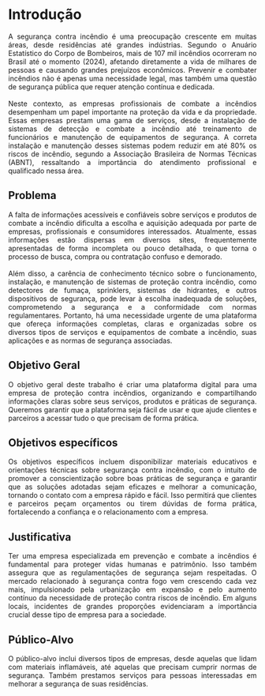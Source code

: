 # Introdução
<p align="justify"> A segurança contra incêndio é uma preocupação crescente em muitas áreas, desde residências até grandes indústrias. Segundo o Anuário Estatístico do Corpo de Bombeiros, mais de 107 mil incêndios ocorreram no Brasil  até o momento (2024), afetando diretamente a vida de milhares de pessoas e causando grandes prejuízos econômicos. Prevenir e combater incêndios não é apenas uma necessidade legal, mas também uma questão de segurança pública que requer atenção contínua e dedicada.
<br>
<br>
Neste contexto, as empresas profissionais de combate a incêndios desempenham um papel importante na proteção da vida e da propriedade. Essas empresas prestam uma gama de serviços, desde a instalação de sistemas de detecção e combate a incêndio até treinamento de funcionários e manutenção de equipamentos de segurança. A correta instalação e manutenção desses sistemas podem reduzir em até 80% os riscos de incêndio, segundo a Associação Brasileira de Normas Técnicas (ABNT), ressaltando a importância do atendimento profissional e qualificado nessa área. </p>

## Problema
<p align="justify"> A falta de informações acessíveis e confiáveis sobre serviços e produtos de combate a incêndio dificulta a escolha e aquisição adequada por parte de empresas, profissionais e consumidores interessados. Atualmente, essas informações estão dispersas em diversos sites, frequentemente apresentadas de forma incompleta ou pouco detalhada, o que torna o processo de busca, compra ou contratação confuso e demorado.
<br>
<br>
Além disso, a carência de conhecimento técnico sobre o funcionamento, instalação, e manutenção de sistemas de proteção contra incêndio, como detectores de fumaça, sprinklers, sistemas de hidrantes, e outros dispositivos de segurança, pode levar à escolha inadequada de soluções, comprometendo a segurança e a conformidade com normas regulamentares. Portanto, há uma necessidade urgente de uma plataforma que ofereça informações completas, claras e organizadas sobre os diversos tipos de serviços e equipamentos de combate a incêndio, suas aplicações e as normas de segurança associadas. </p>

## Objetivo Geral
<p align="justify"> O objetivo geral deste trabalho é criar uma plataforma digital para uma empresa de proteção contra incêndios, organizando e compartilhando informações claras sobre seus serviços, produtos e práticas de segurança. Queremos garantir que a plataforma seja fácil de usar e que ajude clientes e parceiros a acessar tudo o que precisam de forma prática. </p>

## Objetivos específicos
<p align="justify"> Os objetivos específicos incluem disponibilizar materiais educativos e orientações técnicas sobre segurança contra incêndio, com o intuito de promover a conscientização sobre boas práticas de segurança e garantir que as soluções adotadas sejam eficazes e melhorar a comunicação, tornando o contato com a empresa rápido e fácil. Isso permitirá que clientes e parceiros peçam orçamentos ou tirem dúvidas de forma prática, fortalecendo a confiança e o relacionamento com a empresa. </p>

## Justificativa
<p align="justify"> Ter uma empresa especializada em prevenção e combate a incêndios é fundamental para proteger vidas humanas e patrimônio. Isso também assegura que as regulamentações de segurança sejam respeitadas. O mercado relacionado à segurança contra fogo vem crescendo cada vez mais, impulsionado pela urbanização em expansão e pelo aumento contínuo da necessidade de proteção contra riscos de incêndio. Em alguns locais, incidentes de grandes proporções evidenciaram a importância crucial desse tipo de empresa para a sociedade. </p>

## Público-Alvo
<p align="justify"> O público-alvo inclui diversos tipos de empresas, desde aquelas que lidam com materiais inflamáveis, até aquelas que precisam cumprir normas de segurança. Também prestamos serviços para pessoas interessadas em melhorar a segurança de suas residências. </p>

